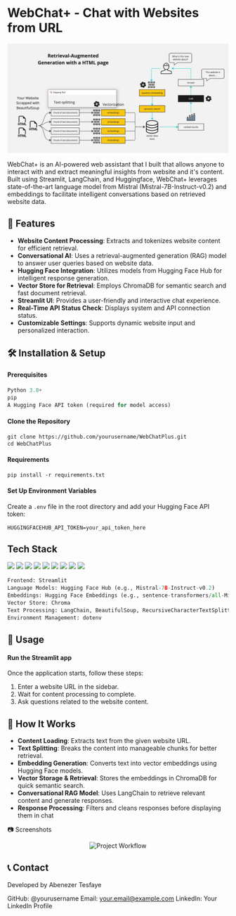 # WebChat+ - Chat with Websites from URL

<p align="center">
  <img src="assets/HTML-rag-diagram.PNG" alt="Project Workflow">
</p>

WebChat+ is an AI-powered web assistant that I built that allows anyone to interact with and extract meaningful insights from website and it's content. Built using Streamlit, LangChain, and Huggingface, WebChat+ leverages state-of-the-art language model from Mistral (Mistral-7B-Instruct-v0.2) and embeddings to facilitate intelligent conversations based on retrieved website data.

## 🚀 Features

- **Website Content Processing**: Extracts and tokenizes website content for efficient retrieval.
- **Conversational AI**: Uses a retrieval-augmented generation (RAG) model to answer user queries based on website data.
- **Hugging Face Integration**: Utilizes models from Hugging Face Hub for intelligent response generation.
- **Vector Store for Retrieval**: Employs ChromaDB for semantic search and fast document retrieval.
- **Streamlit UI**: Provides a user-friendly and interactive chat experience.
- **Real-Time API Status Check**: Displays system and API connection status.
- **Customizable Settings**: Supports dynamic website input and personalized interaction.


## 🛠️ Installation & Setup
#### Prerequisites

```python
Python 3.8+
pip
A Hugging Face API token (required for model access)
```

#### Clone the Repository
```
git clone https://github.com/yourusername/WebChatPlus.git
cd WebChatPlus
```

#### Requirements
```
pip install -r requirements.txt
```

#### Set Up Environment Variables
Create a ```.env``` file in the root directory and add your Hugging Face API token:
```
HUGGINGFACEHUB_API_TOKEN=your_api_token_here
```


## Tech Stack
<p>
<img src="https://img.shields.io/badge/-Python-3776AB?style=flat&logo=python&logoColor=white">
<img src="https://img.shields.io/badge/-Streamlit-FF4B4B?style=flat&logo=streamlit&logoColor=white">
<img src="https://img.shields.io/badge/-LangChain-1E88E5?style=flat&logo=langchain&logoColor=white">
<img src="https://img.shields.io/badge/-Hugging%20Face-FFBF00?style=flat&logo=huggingface&logoColor=white">
<img src="https://img.shields.io/badge/-ChromaDB-009688?style=flat&logo=databricks&logoColor=white">
<img src="https://img.shields.io/badge/-OpenAI-412991?style=flat&logo=openai&logoColor=white">
<img src="https://img.shields.io/badge/-HTML-E34F26?style=flat&logo=html5&logoColor=white">
<img src="https://img.shields.io/badge/-BeautifulSoup-181717?style=flat&logo=python&logoColor=white">
<img src="https://img.shields.io/badge/-Requests-0052CC?style=flat&logo=python&logoColor=white">
</p>

```python
Frontend: Streamlit
Language Models: Hugging Face Hub (e.g., Mistral-7B-Instruct-v0.2)
Embeddings: Hugging Face Embeddings (e.g., sentence-transformers/all-MiniLM-L6-v2)
Vector Store: Chroma
Text Processing: LangChain, BeautifulSoup, RecursiveCharacterTextSplitter
Environment Management: dotenv
```

## 🔧 Usage

#### Run the Streamlit app
Once the application starts, follow these steps:

1. Enter a website URL in the sidebar.
2. Wait for content processing to complete.
3. Ask questions related to the website content.


## 📌 How It Works

- **Content Loading**: Extracts text from the given website URL.
- **Text Splitting**: Breaks the content into manageable chunks for better retrieval.
- **Embedding Generation**: Converts text into vector embeddings using Hugging Face models.
- **Vector Storage & Retrieval**: Stores the embeddings in ChromaDB for quick semantic search.
- **Conversational RAG Model**: Uses LangChain to retrieve relevant content and generate responses.
- **Response Processing**: Filters and cleans responses before displaying them in chat


📷 Screenshots
<p align="center">
  <img src="project_workflow.PNG" alt="Project Workflow">
</p>


## 📞 Contact

Developed by Abenezer Tesfaye

GitHub: @yourusername
Email: your.email@example.com
LinkedIn: Your LinkedIn Profile



